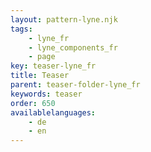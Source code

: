 ```yaml
---
layout: pattern-lyne.njk
tags: 
    - lyne_fr
    - lyne_components_fr
    - page
key: teaser-lyne_fr
title: Teaser
parent: teaser-folder-lyne_fr
keywords: teaser
order: 650
availablelanguages: 
    - de
    - en
---
```


